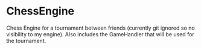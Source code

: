 # ChessEngine

Chess Engine for a tournament between friends (currently git ignored so no visibility to my engine). Also includes the GameHandler that will be used for the tournament.

